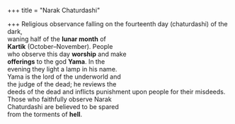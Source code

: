 +++
title = "Narak Chaturdashi"

+++
Religious observance falling on the fourteenth day (chaturdashi) of the dark,  
waning half of the **lunar month** of  
**Kartik** (October–November). People  
who observe this day **worship** and make  
**offerings** to the god **Yama**. In the  
evening they light a lamp in his name.  
Yama is the lord of the underworld and  
the judge of the dead; he reviews the  
deeds of the dead and inflicts punishment upon people for their misdeeds.  
Those who faithfully observe Narak  
Chaturdashi are believed to be spared  
from the torments of **hell**.